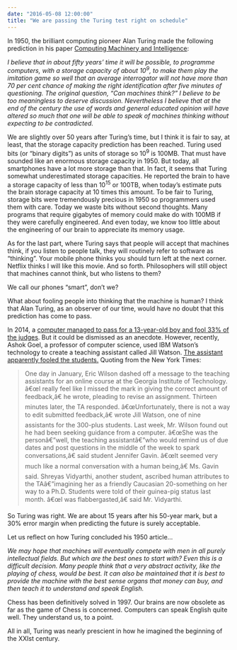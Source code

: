 ```yaml
---
date: "2016-05-08 12:00:00"
title: "We are passing the Turing test right on schedule"
---
```




In 1950, the brilliant computing pioneer Alan Turing made the following prediction in his paper [Computing Machinery and Intelligence](http://mind.oxfordjournals.org/content/LIX/236/433.full.pdf+html):

<em> I believe that in about fifty years&rsquo; time it will be possible, to programme computers, with a storage capacity of about 10<sup>9</sup>, to make them play the imitation game so well that an average interrogator will not have more than 70 per cent chance of making the right identification after five minutes of questioning. The original question, &ldquo;Can machines think?&rdquo; I believe to be too meaningless to deserve discussion. Nevertheless I believe that at the end of the century the use of words and general educated opinion will have altered so much that one will be able to speak of machines thinking without expecting to be contradicted.</em>

We are slightly over 50 years after Turing&rsquo;s time, but I think it is fair to say, at least, that the storage capacity prediction has been reached. Turing used bits (or &ldquo;binary digits&rdquo;) as units of storage so 10<sup>9</sup> is 100MB. That must have sounded like an enormous storage capacity in 1950. But today, all smartphones have a lot more storage than that. In fact, it seems that Turing somewhat underestimated storage capacities. He reported the brain to have a storage capacity of less than 10<sup>15</sup> or 100TB, when today&rsquo;s estimate puts the brain storage capacity at 10 times this amount. To be fair to Turing, storage bits were tremendously precious in 1950 so programmers used them with care. Today we waste bits without second thoughts. Many programs that require gigabytes of memory could make do with 100MB if they were carefully engineered. And even today, we know too little about the engineering of our brain to appreciate its memory usage.

As for the last part, where Turing says that people will accept that machines think, if you listen to people talk, they will routinely refer to software as &ldquo;thinking&rdquo;. Your mobile phone thinks you should turn left at the next corner. Netflix thinks I will like this movie. And so forth. Philosophers will still object that machines cannot think, but who listens to them?

We call our phones &ldquo;smart&rdquo;, don&rsquo;t we?

What about fooling people into thinking that the machine is human? I think that Alan Turing, as an observer of our time, would have no doubt that this prediction has come to pass.

In 2014, a [computer managed to pass for a 13-year-old boy and fool 33% of the judges](http://www.dailymail.co.uk/sciencetech/article-2652094/Super-computer-dupes-humans-thinking-13-year-old-boy-machine-past-Turing-Test-showing-think.html). But it could be dismissed as an anecdote. However, recently, Ashok Goel, a professor of computer science, used IBM Watson&rsquo;s technology to create a teaching assistant called Jill Watson. [The assistant apparently fooled the students.](http://www.wsj.com/articles/if-your-teacher-sounds-like-a-robot-you-might-be-on-to-something-1462546621) Quoting from the New York Times:

> One day in January, Eric Wilson dashed off a message to the teaching assistants for an online course at the Georgia Institute of Technology. â€œI really feel like I missed the mark in giving the correct amount of feedback,â€ he wrote, pleading to revise an assignment. Thirteen minutes later, the TA responded. â€œUnfortunately, there is not a way to edit submitted feedback,â€ wrote Jill Watson, one of nine assistants for the 300-plus students. Last week, Mr. Wilson found out he had been seeking guidance from a computer. â€œShe was the personâ€”well, the teaching assistantâ€”who would remind us of due dates and post questions in the middle of the week to spark conversations,â€ said student Jennifer Gavin. â€œIt seemed very much like a normal conversation with a human being,â€ Ms. Gavin said. Shreyas Vidyarthi, another student, ascribed human attributes to the TAâ€”imagining her as a friendly Caucasian 20-something on her way to a Ph.D. Students were told of their guinea-pig status last month. â€œI was flabbergasted,â€ said Mr. Vidyarthi.


So Turing was right. We are about 15 years after his 50-year mark, but a 30% error margin when predicting the future is surely acceptable.

Let us reflect on how Turing concluded his 1950 article&hellip;

<em>We may hope that machines will eventually compete with men in all purely intellectual fields. But which are the best ones to start with? Even this is a difficult decision. Many people think that a very abstract activity, like the playing of chess, would be best. It can also be maintained that it is best to provide the machine with the best sense organs that money can buy, and then teach it to understand and speak English. </em>

Chess has been definitively solved in 1997. Our brains are now obsolete as far as the game of Chess is concerned. Computers can speak English quite well. They understand us, to a point.

All in all, Turing was nearly prescient in how he imagined the beginning of the XXIst century.

